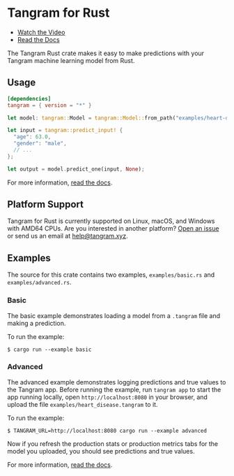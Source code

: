 # Tangram for Rust

- [Watch the Video](https://www.tangram.xyz)
- [Read the Docs](https://www.tangram.xyz/docs)

The Tangram Rust crate makes it easy to make predictions with your Tangram machine learning model from Rust.

## Usage

```toml
[dependencies]
tangram = { version = "*" }
```

```rust
let model: tangram::Model = tangram::Model::from_path("examples/heart-disease.tangram", None).unwrap();

let input = tangram::predict_input! {
  "age": 63.0,
  "gender": "male",
  // ...
};

let output = model.predict_one(input, None);
```

For more information, [read the docs](https://www.tangram.xyz/docs).

## Platform Support

Tangram for Rust is currently supported on Linux, macOS, and Windows with AMD64 CPUs. Are you interested in another platform? [Open an issue](https://github.com/tangramxyz/tangram/issues/new) or send us an email at [help@tangram.xyz](mailto:help@tangram.xyz).

## Examples

The source for this crate contains two examples, `examples/basic.rs` and `examples/advanced.rs`.

### Basic

The basic example demonstrates loading a model from a `.tangram` file and making a prediction.

To run the example:

```
$ cargo run --example basic
```

### Advanced

The advanced example demonstrates logging predictions and true values to the Tangram app. Before running the example, run `tangram app` to start the app running locally, open `http://localhost:8080` in your browser, and upload the file `examples/heart_disease.tangram` to it.

To run the example:

```
$ TANGRAM_URL=http://localhost:8080 cargo run --example advanced
```

Now if you refresh the production stats or production metrics tabs for the model you uploaded, you should see predictions and true values.

For more information, [read the docs](https://www.tangram.xyz/docs).
